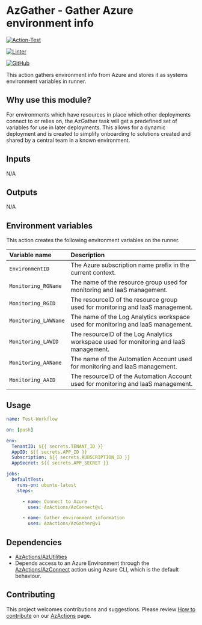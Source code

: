 # AzGather - Gather Azure environment info

[![Action-Test](https://github.com/AzActions/AzGather/actions/workflows/Action-Test.yml/badge.svg)](https://github.com/AzActions/AzGather/actions/workflows/Action-Test.yml)

[![Linter](https://github.com/AzActions/AzGather/workflows/Linter/badge.svg)](https://github.com/AzActions/AzGather/actions/workflows/Linter.yml)

[![GitHub](https://img.shields.io/github/license/AzActions/AzGather)](LICENSE)

This action gathers environment info from Azure and stores it as systems environment variables in runner.

## Why use this module?

For environments which have resources in place which other deployments connect to or relies on, the AzGather task will get a predefined set of variables for use in later deployments.
This allows for a dynamic deployment and is created to simplify onboarding to solutions created and shared by a central team in a known environment.

## Inputs

N/A

## Outputs

N/A

## Environment variables

This action creates the following environment variables on the runner.

| Variable name        | Description                                                                            |
| :------------------- | :------------------------------------------------------------------------------------- |
| `EnvironmentID`      | The Azure subscription name prefix in the current context.                             |
| `Monitoring_RGName`  | The name of the resource group used for monitoring and IaaS management.                |
| `Monitoring_RGID`    | The resourceID of the resource group used for monitoring and IaaS management.          |
| `Monitoring_LAWName` | The name of the Log Analytics workspace used for monitoring and IaaS management.       |
| `Monitoring_LAWID`   | The resourceID of the Log Analytics workspace used for monitoring and IaaS management. |
| `Monitoring_AAName`  | The name of the Automation Account used for monitoring and IaaS management.            |
| `Monitoring_AAID`    | The resourceID of the Automation Account used for monitoring and IaaS management.      |

## Usage

```yaml
name: Test-Workflow

on: [push]

env:
  TenantID: ${{ secrets.TENANT_ID }}
  AppID: ${{ secrets.APP_ID }}
  Subscription: ${{ secrets.AUBSCRIPTION_ID }}
  AppSecret: ${{ secrets.APP_SECRET }}

jobs:
  DefaultTest:
    runs-on: ubuntu-latest
    steps:

      - name: Connect to Azure
        uses: AzActions/AzConnect@v1

      - name: Gather environment information
        uses: AzActions/AzGather@v1
```

## Dependencies

- [AzActions/AzUtilities](https://www.github.com/AzActions/AzUtilities)
- Depends access to an Azure Environment through the [AzActions/AzConnect](https://github.com/AzActions/AzConnect) action using Azure CLI, which is the default behaviour.

## Contributing

This project welcomes contributions and suggestions. Please review [How to contribute](https://github.com/AzActions/AzActions#how-to-contibute) on our [AzActions](https://github.com/AzActions/AzActions) page.
